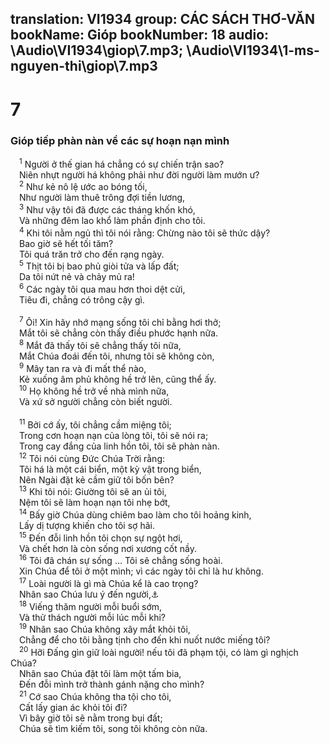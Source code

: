 translation: VI1934
group: CÁC SÁCH THƠ-VĂN
bookName: Gióp 
bookNumber: 18
audio: \Audio\VI1934\giop\7.mp3; \Audio\VI1934\1-ms-nguyen-thi\giop\7.mp3
-------

<div class="title"><h1>7</h1><h3>Gióp tiếp phàn nàn về các sự hoạn nạn mình</h3></div>
<span class="verse giop_7_1"> <sup>1</sup> Người ở thế gian há chẳng có sự chiến trận sao? <br/> Niên nhựt người há không phải như đời người làm mướn ư? <br/></span>
<span class="verse giop_7_2"> <sup>2</sup> Như kẻ nô lệ ước ao bóng tối, <br/> Như người làm thuê trông đợi tiền lương, <br/></span>
<span class="verse giop_7_3"> <sup>3</sup> Như vậy tôi đã được các tháng khốn khó, <br/> Và những đêm lao khổ làm phần định cho tôi. <br/></span>
<span class="verse giop_7_4"> <sup>4</sup> Khi tôi nằm ngủ thì tôi nói rằng: Chừng nào tôi sẽ thức dậy? <br/> Bao giờ sẽ hết tối tăm? <br/> Tôi quá trăn trở cho đến rạng ngày. <br/></span>
<span class="verse giop_7_5"> <sup>5</sup> Thịt tôi bị bao phủ giòi tửa và lấp đất; <br/> Da tôi nứt nẻ và chảy mủ ra! <br/></span>
<span class="verse giop_7_6"> <sup>6</sup> Các ngày tôi qua mau hơn thoi dệt cửi, <br/> Tiêu đi, chẳng có trông cậy gì. <br/> <br/></span>
<span class="verse giop_7_7"> <sup>7</sup> Ôi! Xin hãy nhớ mạng sống tôi chỉ bằng hơi thở; <br/> Mắt tôi sẽ chẳng còn thấy điều phước hạnh nữa. <br/></span>
<span class="verse giop_7_8"> <sup>8</sup> Mắt đã thấy tôi sẽ chẳng thấy tôi nữa, <br/> Mắt Chúa đoái đến tôi, nhưng tôi sẽ không còn, <br/></span>
<span class="verse giop_7_9"> <sup>9</sup> Mây tan ra và đi mất thể nào, <br/> Kẻ xuống âm phủ không hề trở lên, cũng thể ấy. <br/></span>
<span class="verse giop_7_10"> <sup>10</sup> Họ không hề trở về nhà mình nữa, <br/> Và xứ sở người chẳng còn biết người. <br/> <br/></span>
<span class="verse giop_7_11"> <sup>11</sup> Bởi cớ ấy, tôi chẳng cầm miệng tôi; <br/> Trong cơn hoạn nạn của lòng tôi, tôi sẽ nói ra; <br/> Trong cay đắng của linh hồn tôi, tôi sẽ phàn nàn. <br/></span>
<span class="verse giop_7_12"> <sup>12</sup> Tôi nói cùng Đức Chúa Trời rằng: <br/> Tôi há là một cái biển, một kỳ vật trong biển, <br/> Nên Ngài đặt kẻ cầm giữ tôi bốn bên? <br/></span>
<span class="verse giop_7_13"> <sup>13</sup> Khi tôi nói: Giường tôi sẽ an ủi tôi, <br/> Nệm tôi sẽ làm hoạn nạn tôi nhẹ bớt, <br/></span>
<span class="verse giop_7_14"> <sup>14</sup> Bấy giờ Chúa dùng chiêm bao làm cho tôi hoảng kinh, <br/> Lấy dị tượng khiến cho tôi sợ hãi. <br/></span>
<span class="verse giop_7_15"> <sup>15</sup> Đến đỗi linh hồn tôi chọn sự ngột hơi, <br/> Và chết hơn là còn sống nơi xương cốt nầy. <br/></span>
<span class="verse giop_7_16"> <sup>16</sup> Tôi đã chán sự sống … Tôi sẽ chẳng sống hoài. <br/> Xin Chúa để tôi ở một mình; vì các ngày tôi chỉ là hư không. <br/></span>
<span class="verse giop_7_17"> <sup>17</sup> Loài người là gì mà Chúa kể là cao trọng? <br/> Nhân sao Chúa lưu ý đến người,<a data-toggle="tooltip" data-placement="bottom" title="Thi 8:4; 144:3">⚓</a><br/></span>
<span class="verse giop_7_18"> <sup>18</sup> Viếng thăm người mỗi buổi sớm, <br/> Và thử thách người mỗi lúc mỗi khi? <br/></span>
<span class="verse giop_7_19"> <sup>19</sup> Nhân sao Chúa không xây mắt khỏi tôi, <br/> Chẳng để cho tôi bằng tịnh cho đến khi nuốt nước miếng tôi? <br/></span>
<span class="verse giop_7_20"> <sup>20</sup> Hỡi Đấng gìn giữ loài người! nếu tôi đã phạm tội, có làm gì nghịch Chúa? <br/> Nhân sao Chúa đặt tôi làm một tấm bia, <br/> Đến đỗi mình trở thành gánh nặng cho mình? <br/></span>
<span class="verse giop_7_21"> <sup>21</sup> Cớ sao Chúa không tha tội cho tôi, <br/> Cất lấy gian ác khỏi tôi đi? <br/> Vì bây giờ tôi sẽ nằm trong bụi đất; <br/> Chúa sẽ tìm kiếm tôi, song tôi không còn nữa. <br/></span>
